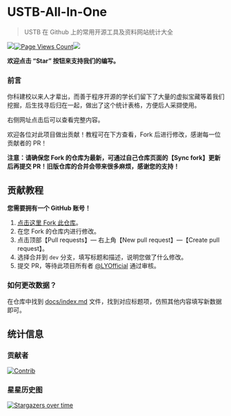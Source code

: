 # USTB-All-In-One
> USTB 在 Github 上的常用开源工具及资料网站统计大全

![](https://img.shields.io/github/license/LYOfficial/USTB-All-In-One)[![Page Views Count](https://badges.toozhao.com/badges/01JCX96FBFMD7TVCK3HX4KF3VX/orange.svg)](https://badges.toozhao.com/stats/01JCX96FBFMD7TVCK3HX4KF3VX)![](https://img.shields.io/github/stars/LYOfficial/USTB-All-In-One)

**欢迎点击 “Star” 按钮来支持我们的编写。**

### 前言

你科建校以来人才辈出，而善于程序开源的学长们留下了大量的虚拟宝藏等着我们挖掘，后生找寻后归在一起，做出了这个统计表格，方便后人采撷使用。

右侧网址点击后可以查看完整内容。

欢迎各位对此项目做出贡献！教程可在下方查看，Fork 后进行修改，感谢每一位贡献者的 PR！

**注意：请确保您 Fork 的仓库为最新，可通过自己仓库页面的【Sync fork】更新后再提交 PR！旧版仓库的合并会带来很多麻烦，感谢您的支持！**

## 贡献教程

**您需要拥有一个 GitHub 账号！**

1. [点击这里 Fork 此仓库](https://github.com/LYOfficial/USTB-All-In-One/fork)。
2. 在您 Fork 的仓库内进行修改。
3. 点击顶部【Pull requests】— 右上角【New pull request】—【Create pull request】。
4. 选择合并到 `dev` 分支，填写标题和描述，说明您做了什么修改。
5. 提交 PR，等待此项目所有者 [@LYOfficial](https://github.com/LYOfficial) 通过审核。

### 如何更改数据？

在仓库中找到 [docs/index.md](docs/index.md) 文件，找到对应标题项，仿照其他内容填写新数据即可。

## 统计信息

### 贡献者

[![Contrib](https://contrib.rocks/image?repo=LYOfficial/USTB-All-In-One)](https://github.com/LYOfficial/USTB-All-In-One/fork/graphs/contributors)

### 星星历史图

[![Stargazers over time](https://starchart.cc/LYOfficial/USTB-All-In-One.svg?variant=adaptive)](https://starchart.cc/LYOfficial/USTB-All-In-One/fork)
